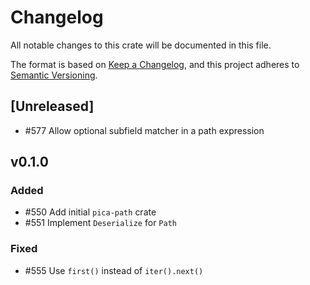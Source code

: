 # Changelog

All notable changes to this crate will be documented in this file.

The format is based on [Keep a Changelog](https://keepachangelog.com/en/1.0.0/),
and this project adheres to [Semantic Versioning](https://semver.org/spec/v2.0.0.html).


## [Unreleased]

- #577 Allow optional subfield matcher in a path expression

## v0.1.0

### Added

- #550 Add initial `pica-path` crate
- #551 Implement `Deserialize` for `Path`

### Fixed

- #555 Use `first()` instead of `iter().next()`
